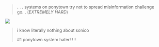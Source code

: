 > .  . . systems on ponytown try not to spread misinformation challenge go. . (*EXTREMELY HARD*)


 ![](https://i.imgur.com/JeDY9kU.png)
 

> i know literally nothing about sonico
>
> 
> #1 ponytown system hater! ! !

